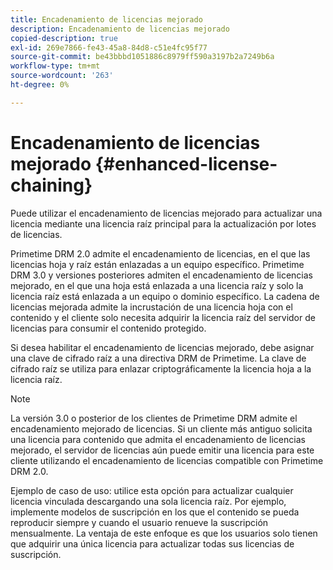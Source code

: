 ```yaml
---
title: Encadenamiento de licencias mejorado
description: Encadenamiento de licencias mejorado
copied-description: true
exl-id: 269e7866-fe43-45a8-84d8-c51e4fc95f77
source-git-commit: be43bbbd1051886c8979ff590a3197b2a7249b6a
workflow-type: tm+mt
source-wordcount: '263'
ht-degree: 0%

---
```


# Encadenamiento de licencias mejorado {#enhanced-license-chaining}

Puede utilizar el encadenamiento de licencias mejorado para actualizar una licencia mediante una licencia raíz principal para la actualización por lotes de licencias.

Primetime DRM 2.0 admite el encadenamiento de licencias, en el que las licencias hoja y raíz están enlazadas a un equipo específico. Primetime DRM 3.0 y versiones posteriores admiten el encadenamiento de licencias mejorado, en el que una hoja está enlazada a una licencia raíz y solo la licencia raíz está enlazada a un equipo o dominio específico. La cadena de licencias mejorada admite la incrustación de una licencia hoja con el contenido y el cliente solo necesita adquirir la licencia raíz del servidor de licencias para consumir el contenido protegido.

Si desea habilitar el encadenamiento de licencias mejorado, debe asignar una clave de cifrado raíz a una directiva DRM de Primetime. La clave de cifrado raíz se utiliza para enlazar criptográficamente la licencia hoja a la licencia raíz.

>[!NOTE]
>
>La versión 3.0 o posterior de los clientes de Primetime DRM admite el encadenamiento mejorado de licencias. Si un cliente más antiguo solicita una licencia para contenido que admita el encadenamiento de licencias mejorado, el servidor de licencias aún puede emitir una licencia para este cliente utilizando el encadenamiento de licencias compatible con Primetime DRM 2.0.

Ejemplo de caso de uso: utilice esta opción para actualizar cualquier licencia vinculada descargando una sola licencia raíz. Por ejemplo, implemente modelos de suscripción en los que el contenido se pueda reproducir siempre y cuando el usuario renueve la suscripción mensualmente. La ventaja de este enfoque es que los usuarios solo tienen que adquirir una única licencia para actualizar todas sus licencias de suscripción.
